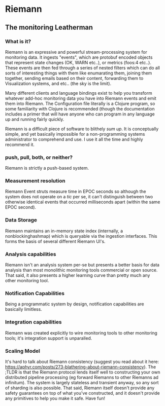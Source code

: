 # Riemann

## The monitoring Leatherman

### What is it? 
Riemann is an expressive and powerful stream-processing system for monitoring
data. It ingests "events", which are protobuf encoded objects that represent
state changes (OK, WARN etc..), or metrics (foos:4 etc..). These events are
then fed through a series of nested filters which can do all sorts of
interesting things with them like enumarating them, joining them together,
sending emails based on their content, forwarding them to Visualization
systems, and etc.. (the sky is the limit). 

Many different clients and language bindings exist to help you transform
whatever add-hoc monitoring data you have into Riemann events and emit them into
Riemann. The Configuration file literally is a Clojure program, so some
familiarity with Clojure is recommended (though the documentation includes a
primer that will have anyone who can program in any language up and running
fairly quickly. 

Riemann is a difficult piece of software to blithely *sum up*. It is
conceptually simple, and yet basically impossible for a non-programming systems
administrator to comprehend and use. I use it all the time and highly recommend
it.

### push, pull, both, or neither?
Riemann is strictly a push-based system.

### Measurement resolution
Riemann Event struts measure time in EPOC seconds so although the system does
not operate on a *tic* per se, it can't distinguish between two otherwise
identical events that occurred milliseconds apart (within the same EPOC second). 

### Data Storage 
Riemann maintains an in-memory state index (internally, a nonblockinghashmap)
which is queryable via the ingestion interfaces. This forms the basis of several
different Riemann UI's.

### Analysis capabilities
Riemann isn't an analysis system per-se but presents a better basis for data
analysis than most monolithic monitoring tools commercial or open source. That
said, it also presents a higher learning curve than pretty much any other
monitoring tool. 

### Notification Capabilities
Being a programmatic system by design, notification capabilities are basically
limitless.

### Integration capabilities
Riemann was created explicitly to wire monitoring tools to other monitoring
tools; it's integration support is unparalled.

### Scaling Model 
It's hard to talk about Riemann consistency (suggest you read about it here:
https://aphyr.com/posts/273-blathering-about-riemann-consistency). The ;TLDR is
that the Riemann protocol lends itself well to constructing your own
distributed pipeline processing (eg forward Riemanns to other Riemanns ad
infinitum). The system is largely stateless and transient anyway, so any sort
of sharding is also possible. That said, Riemann itself doesn't provide any
safety guarantees on top of what you've constructed, and it doesn't provide any
primitives to help you make it safe. Have fun!
